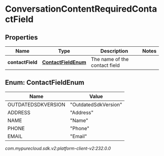 # ConversationContentRequiredContactField


## Properties

| Name | Type | Description | Notes |
| ------------ | ------------- | ------------- | ------------- |
| **contactField** | [**ContactFieldEnum**](#Enum--ContactFieldEnum) | The name of the contact field |  |


## Enum: ContactFieldEnum

| Name | Value |
| ---- | ----- |
| OUTDATEDSDKVERSION | &quot;OutdatedSdkVersion&quot; | 
| ADDRESS | &quot;Address&quot; | 
| NAME | &quot;Name&quot; | 
| PHONE | &quot;Phone&quot; | 
| EMAIL | &quot;Email&quot; | 




_com.mypurecloud.sdk.v2:platform-client-v2:232.0.0_
